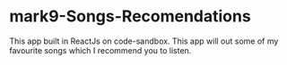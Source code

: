 # mark9-Songs-Recomendations
This app built in ReactJs on code-sandbox.
This app will out some of my favourite songs which I recommend you to listen.
